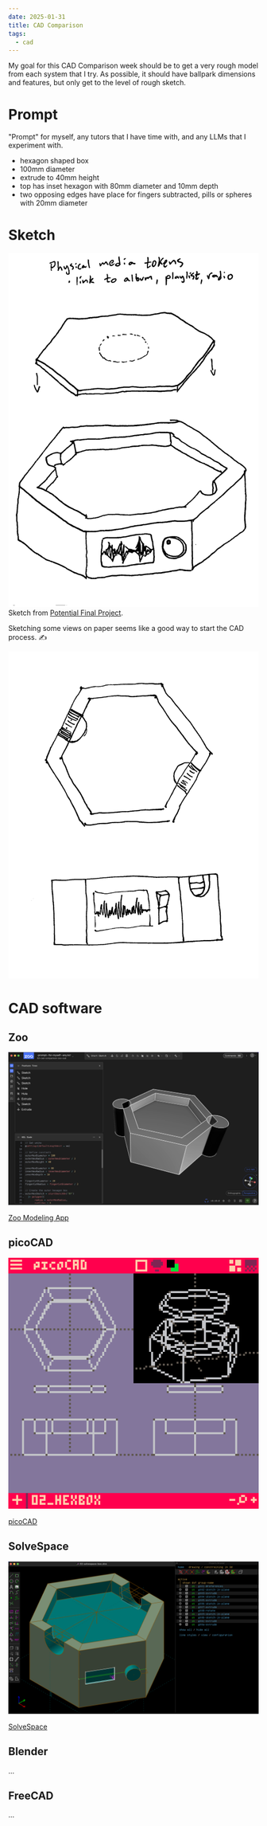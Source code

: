 ```yaml
---
date: 2025-01-31
title: CAD Comparison
tags:
  - cad
---
```


My goal for this CAD Comparison week should be to get a very rough model from each system that I try. As possible, it should have ballpark dimensions and features, but only get to the level of rough sketch.

# Prompt

"Prompt" for myself, any tutors that I have time with, and any LLMs that I experiment with.

* hexagon shaped box
* 100mm diameter
* extrude to 40mm height
* top has inset hexagon with 80mm diameter and 10mm depth
* two opposing edges have place for fingers subtracted, pills or spheres with 20mm diameter

# Sketch

![Concept sketch of media player.](01-fo-concept-player.png)
Sketch from [Potential Final Project](01-potential-final-project.md).

Sketching some views on paper seems like a good way to start the CAD process. ✍️

![Hand drawn sketch, top and front views of a hexagonal music box.](02-music-box-pen-paper.png)

# CAD software

## Zoo

![Zoo interface.](02-zoo-first-prompt-result.png)

[Zoo Modeling App](02-zoo-modeling-app.md)

## picoCAD

![picoCAD interface.](02-picocad.png)

[picoCAD](02-picocad.md)

## SolveSpace

![SolveSpace interface.](02-solvespace-box.png)

[SolveSpace](02-solvespace.md)

## Blender

...

## FreeCAD

...
